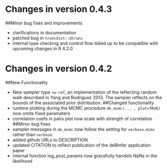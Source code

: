 # Changes in version 0.4.3
##Minor bug fixes and improvements
* clarifications in documentation
* patched bug in `truncdist::dtrunc`
* internal type checking and control flow tidied up to be compatible with upcoming changes in R 4.2.0
# Changes in version 0.4.2
##New Functionality
* New sampler type `rw-ref`, an implementation of the reflecting random walk described in Yang and Rodriguez 2013. The sampler reflects on the bounds of the associated prior distribution.
##Changed functionality
* runtime plotting during the MCMC procedure `de_mcmc(... , plot=TRUE)` now omits fixed parameters
* correlation coefs in pairs plot now scale with strength of correlation 
##Minor bug fixes
* sampler messages in `de_mcmc` now follow the setting for `verbose.mcmc` rather than `verbose`
* added github URLs to DESCRIPTION
* updated CITATION to reflect publication of the deBInfer application paper
* internal function log_post_params now gracefully handels NaNs in the likelihood 
